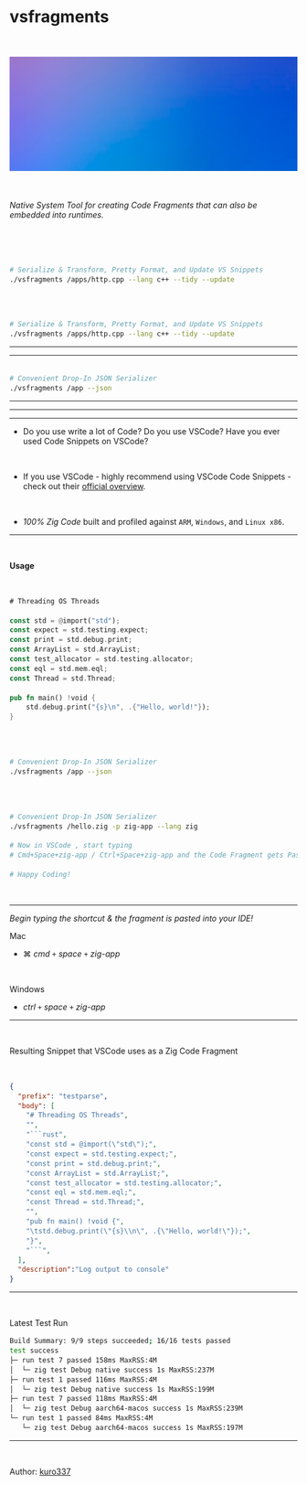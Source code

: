# vsfragments

<br/>
<br/>

<div align="center">
  <img alt="Kotlin logo" height="200px" src="assets/readme_bg.jpg">
</div>

<br/>
<br/>

_Native System Tool for creating Code Fragments that can also be embedded into runtimes._

<br/>
<br/>


```bash

# Serialize & Transform, Pretty Format, and Update VS Snippets 
./vsfragments /apps/http.cpp --lang c++ --tidy --update

```

<br/>


```bash

# Serialize & Transform, Pretty Format, and Update VS Snippets 
./vsfragments /apps/http.cpp --lang c++ --tidy --update

```

<hr/>
<hr/>

```bash

# Convenient Drop-In JSON Serializer 
./vsfragments /app --json

```

<hr/>
<hr/>

<hr/>

- Do you use write a lot of Code? Do you use VSCode? Have you ever used Code Snippets on VSCode?

<br/>

- If you use VSCode - highly recommend using VSCode Code Snippets - check out their [official overview](https://code.visualstudio.com/docs/editor/userdefinedsnippets).


<br/>



- _100% Zig Code_ built and profiled against `ARM`, `Windows`, and `Linux x86`.

<hr/>

<br/>

**Usage**

<br/>

```rust
# Threading OS Threads

const std = @import("std");
const expect = std.testing.expect;
const print = std.debug.print;
const ArrayList = std.ArrayList;
const test_allocator = std.testing.allocator;
const eql = std.mem.eql;
const Thread = std.Thread;

pub fn main() !void {
    std.debug.print("{s}\n", .{"Hello, world!"});
}
```

<br/>


```bash

# Convenient Drop-In JSON Serializer 
./vsfragments /app --json

```

<br/>


```bash

# Convenient Drop-In JSON Serializer 
./vsfragments /hello.zig -p zig-app --lang zig

# Now in VSCode , start typing 
# Cmd+Space+zig-app / Ctrl+Space+zig-app and the Code Fragment gets Pasted!

# Happy Coding!
```

<br/>

<hr/>

_Begin typing the shortcut & the fragment is pasted into your IDE!_

Mac
- ⌘ *cmd* `+` *space* `+`  *zig-app* 

 <br/>

Windows
- *ctrl* `+` *space* `+`  *zig-app*  

<hr/>

<br/>


Resulting Snippet that VSCode uses as a Zig Code Fragment 
  
<br/>

```json
{
  "prefix": "testparse",
  "body": [
    "# Threading OS Threads",
    "",
    "```rust",
    "const std = @import(\"std\");",
    "const expect = std.testing.expect;",
    "const print = std.debug.print;",
    "const ArrayList = std.ArrayList;",
    "const test_allocator = std.testing.allocator;",
    "const eql = std.mem.eql;",
    "const Thread = std.Thread;",
    "",
    "pub fn main() !void {",
    "\tstd.debug.print(\"{s}\\n\", .{\"Hello, world!\"});",
    "}",
    "```",
  ],
  "description":"Log output to console"
}

```

<hr/>
<br/>

Latest Test Run

```bash
Build Summary: 9/9 steps succeeded; 16/16 tests passed
test success
├─ run test 7 passed 158ms MaxRSS:4M
│  └─ zig test Debug native success 1s MaxRSS:237M
├─ run test 1 passed 116ms MaxRSS:4M
│  └─ zig test Debug native success 1s MaxRSS:199M
├─ run test 7 passed 118ms MaxRSS:4M
│  └─ zig test Debug aarch64-macos success 1s MaxRSS:239M
└─ run test 1 passed 84ms MaxRSS:4M
   └─ zig test Debug aarch64-macos success 1s MaxRSS:197M
```

<hr/>
<br/>

Author: [kuro337](https://github.com/kuro337)